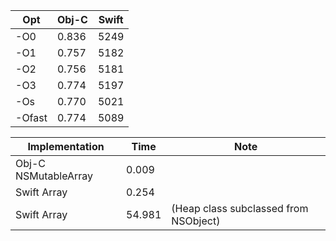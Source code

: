 Opt     | Obj-C   | Swift
------- | ------- | ------
-O0     | 0.836   | 5249
-O1     | 0.757   | 5182
-O2     | 0.756   | 5181
-O3     | 0.774   | 5197
-Os     | 0.770   | 5021
-Ofast  | 0.774   | 5089


Implementation          | Time    | Note
----------------------- | ------- | -----------------
Obj-C NSMutableArray    |  0.009  | 
Swift Array             |  0.254  | 
Swift Array             | 54.981  | (Heap class subclassed from NSObject)
